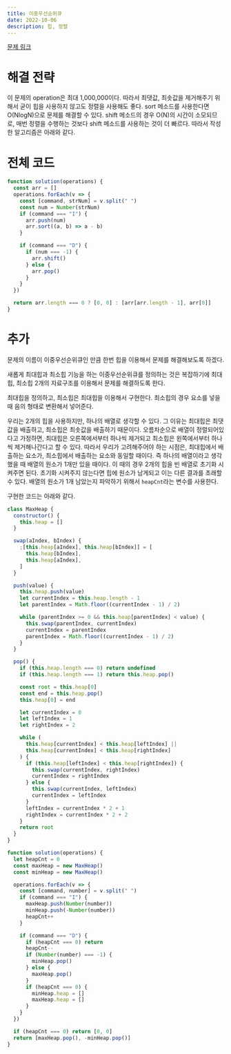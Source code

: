 ```yaml
---
title: 이중우선순위큐
date: 2022-10-06
description: 힙, 정렬
---
```


[문제 링크](https://school.programmers.co.kr/learn/courses/30/lessons/42628)

# 해결 전략

이 문제의 operation은 최대 1,000,000이다. 따라서 최댓값, 최솟값을 제거해주기 위해서 굳이 힙을 사용하지 않고도 정렬을 사용해도 좋다. sort 메소드를 사용한다면 O(NlogN)으로 문제를 해결할 수 있다.
shift 메소드의 경우 O(N)의 시간이 소모되므로, 매번 정렬을 수행하는 것보다 shift 메소드를 사용하는 것이 더 빠르다. 따라서 작성한 알고리즘은 아래와 같다.

# 전체 코드

```javascript
function solution(operations) {
  const arr = []
  operations.forEach(v => {
    const [command, strNum] = v.split(" ")
    const num = Number(strNum)
    if (command === "I") {
      arr.push(num)
      arr.sort((a, b) => a - b)
    }

    if (command === "D") {
      if (num === -1) {
        arr.shift()
      } else {
        arr.pop()
      }
    }
  })

  return arr.length === 0 ? [0, 0] : [arr[arr.length - 1], arr[0]]
}
```

# 추가

문제의 이름이 이중우선순위큐인 만큼 한번 힙을 이용해서 문제를 해결해보도록 하겠다.

새롭게 최대힙과 최소힙 기능을 하는 이중우선순위큐를 정의하는 것은 복잡하기에 최대힙, 최소힙 2개의 자료구조를 이용해서 문제를 해결하도록 한다.

최대힙을 정의하고, 최소힙은 최대힙을 이용해서 구현한다. 최소힙의 경우 요소를 넣을 때 음의 형태로 변환해서 넣어준다.

우리는 2개의 힙을 사용하지만, 하나의 배열로 생각할 수 있다. 그 이유는 최대힙은 최댓값을 배출하고, 최소힙은 최솟값을 배출하기 때문이다. 오름차순으로 배열이 정렬되어있다고 가정하면, 최대힙은 오른쪽에서부터 하나씩 제거되고 최소힙은 왼쪽에서부터 하나씩 제거해나간다고 할 수 있다. 따라서 우리가 고려해주어야 하는 시점은, 최대힙에서 배출하는 요소가, 최소힙에서 배출하는 요소와 동일할 때이다. 즉 하나의 배열이라고 생각했을 때 배열의 원소가 1개만 있을 때이다. 이 때의 경우 2개의 힙을 빈 배열로 초기화 시켜주면 된다. 초기화 시켜주지 않는다면 힙에 원소가 남게되고 이는 다른 결과를 초래할 수 있다. 배열의 원소가 1개 남았는지 파악하기 위해서 `heapCnt`라는 변수를 사용한다.

구현한 코드는 아래와 같다.

```javascript
class MaxHeap {
  constructor() {
    this.heap = []
  }

  swap(aIndex, bIndex) {
    ;[this.heap[aIndex], this.heap[bIndex]] = [
      this.heap[bIndex],
      this.heap[aIndex],
    ]
  }

  push(value) {
    this.heap.push(value)
    let currentIndex = this.heap.length - 1
    let parentIndex = Math.floor((currentIndex - 1) / 2)

    while (parentIndex >= 0 && this.heap[parentIndex] < value) {
      this.swap(parentIndex, currentIndex)
      currentIndex = parentIndex
      parentIndex = Math.floor((currentIndex - 1) / 2)
    }
  }

  pop() {
    if (this.heap.length === 0) return undefined
    if (this.heap.length === 1) return this.heap.pop()

    const root = this.heap[0]
    const end = this.heap.pop()
    this.heap[0] = end

    let currentIndex = 0
    let leftIndex = 1
    let rightIndex = 2

    while (
      this.heap[currentIndex] < this.heap[leftIndex] ||
      this.heap[currentIndex] < this.heap[rightIndex]
    ) {
      if (this.heap[leftIndex] < this.heap[rightIndex]) {
        this.swap(currentIndex, rightIndex)
        currentIndex = rightIndex
      } else {
        this.swap(currentIndex, leftIndex)
        currentIndex = leftIndex
      }
      leftIndex = currentIndex * 2 + 1
      rightIndex = currentIndex * 2 + 2
    }
    return root
  }
}

function solution(operations) {
  let heapCnt = 0
  const maxHeap = new MaxHeap()
  const minHeap = new MaxHeap()

  operations.forEach(v => {
    const [command, number] = v.split(" ")
    if (command === "I") {
      maxHeap.push(Number(number))
      minHeap.push(-Number(number))
      heapCnt++
    }

    if (command === "D") {
      if (heapCnt === 0) return
      heapCnt--
      if (Number(number) === -1) {
        minHeap.pop()
      } else {
        maxHeap.pop()
      }
      if (heapCnt === 0) {
        minHeap.heap = []
        maxHeap.heap = []
      }
    }
  })

  if (heapCnt === 0) return [0, 0]
  return [maxHeap.pop(), -minHeap.pop()]
}
```
